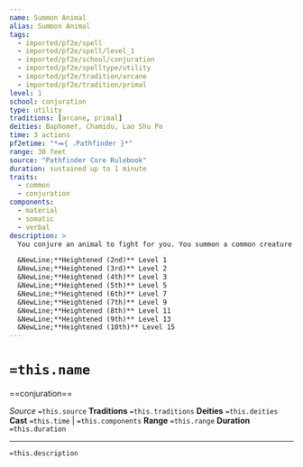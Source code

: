 ```yaml
---
name: Summon Animal
alias: Summon Animal
tags:
  - imported/pf2e/spell
  - imported/pf2e/spell/level_1
  - imported/pf2e/school/conjuration
  - imported/pf2e/spelltype/utility
  - imported/pf2e/tradition/arcane
  - imported/pf2e/tradition/primal
level: 1
school: conjuration
type: utility
traditions: [arcane, primal]
deities: Baphomet, Chamidu, Lao Shu Po
time: 3 actions
pf2etime: "*⬽{ .Pathfinder }*"
range: 30 feet
source: "Pathfinder Core Rulebook"
duration: sustained up to 1 minute
traits:
  - common
  - conjuration
components:
  - material
  - somatic
  - verbal
description: >
  You conjure an animal to fight for you. You summon a common creature that has the animal trait and whose level is -1, such as those found in Pathfinder Bestiary volumes. Heightening the spell increases the maximum level of creature you can summon.

  &NewLine;**Heightened (2nd)** Level 1
  &NewLine;**Heightened (3rd)** Level 2
  &NewLine;**Heightened (4th)** Level 3
  &NewLine;**Heightened (5th)** Level 5
  &NewLine;**Heightened (6th)** Level 7
  &NewLine;**Heightened (7th)** Level 9
  &NewLine;**Heightened (8th)** Level 11
  &NewLine;**Heightened (9th)** Level 13
  &NewLine;**Heightened (10th)** Level 15
---
```

# `=this.name`
==conjuration==

*Source* `=this.source`
**Traditions** `=this.traditions`
**Deities** `=this.deities`
**Cast** `=this.time` | `=this.components`
**Range** `=this.range`
**Duration** `=this.duration`

***
`=this.description`